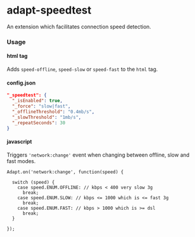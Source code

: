 # adapt-speedtest

An extension which facilitates connection speed detection.  

### Usage

#### html tag
Adds ``speed-offline``, ``speed-slow`` or ``speed-fast`` to the ``html`` tag.  

#### config.json
```json
"_speedtest": {
  "_isEnabled": true,
  "_force": "slow|fast",
  "_offlineThreshold": "0.4mb/s",
  "_slowThreshold": "1mb/s",
  "_repeatSeconds": 30
}
```

#### javascript
Triggers ``'network:change'`` event when changing between offline, slow and fast modes.
```
Adapt.on('network:change', function(speed) {

  switch (speed) {
    case speed.ENUM.OFFLINE: // kbps < 400 very slow 3g
      break;
    case speed.ENUM.SLOW: // kbps <= 1000 which is <= fast 3g
      break;
    case speed.ENUM.FAST: // kbps > 1000 which is >= dsl
      break;
  }

});
```
